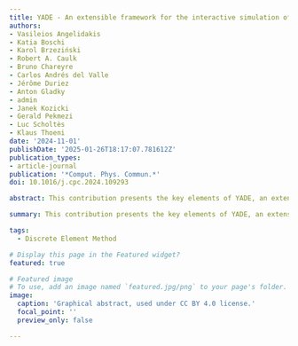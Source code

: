 ```yaml
---
title: YADE - An extensible framework for the interactive simulation of multiscale, multiphase, and multiphysics particulate systems
authors:
- Vasileios Angelidakis
- Katia Boschi
- Karol Brzeziński
- Robert A. Caulk
- Bruno Chareyre
- Carlos Andrés del Valle
- Jérôme Duriez
- Anton Gladky
- admin
- Janek Kozicki
- Gerald Pekmezi
- Luc Scholtès
- Klaus Thoeni
date: '2024-11-01'
publishDate: '2025-01-26T18:17:07.781612Z'
publication_types:
- article-journal
publication: '*Comput. Phys. Commun.*'
doi: 10.1016/j.cpc.2024.109293

abstract: This contribution presents the key elements of YADE, an extensible open-source framework for dynamic simulations. During the past 19 years, YADE has evolved from “Yet Another Dynamic Engine” to a versatile multiscale and multiphysics solver, counting a large, active, and growing community of users and developers. The computationally intense parts of the source code are written in C++, using flexible object models that allow for easy implementation of new features. The source code is wrapped in Python, equipping the software with an interactive kernel used for rapid and concise scene construction, simulation control, post-processing, and debugging. The project, including documentation and examples, is hosted on [https://yade-dem.org](https://yade-dem.org), while the source code is freely available on GitLab. Over the last decade, YADE has expanded in terms of capabilities thanks to the contribution of many developers from different fields of expertise, including soil and rock mechanics, chemical engineering, physics, bulk material handling, and mineral processing. The rapid growth of YADE can be attributed to (1) the careful and robust design of the framework core, (2) a continuous integration pipeline with fully embedded thorough tests which are executed upon each merge request, ensuring stable compilation for various operating systems, and (3) user-friendliness, facilitated by the Python interface, detailed documentation, and rigorous user support. In this paper, we review the main features of YADE, highlighting its versatility in terms of applications, its flexibility in terms of code development, as well as recent improvements in terms of computational efficiency.

summary: This contribution presents the key elements of YADE, an extensible open-source framework for dynamic simulations of particulate systems.

tags:
  - Discrete Element Method

# Display this page in the Featured widget?
featured: true

# Featured image
# To use, add an image named `featured.jpg/png` to your page's folder.
image:
  caption: 'Graphical abstract, used under CC BY 4.0 license.'
  focal_point: ''
  preview_only: false

---
```

